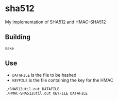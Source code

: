 # sha512
My implementation of SHA512 and HMAC-SHA512

## Building

    make

## Use

* `DATAFILE` is the file to be hashed
* `KEYFILE` is the file containing the key for the HMAC

```
./SHA512util.out DATAFILE
./HMAC-SHA512util.out KEYFILE DATAFILE
```
